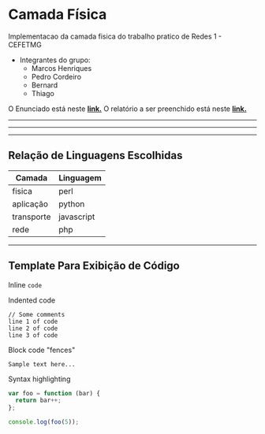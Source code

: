 # Camada Física

Implementacao da camada fisica do trabalho pratico de Redes 1 - CEFETMG

  - Integrantes do grupo:
    + Marcos Henriques
    + Pedro Cordeiro
    + Bernard
    + Thiago

O Enunciado está neste __[link.](https://trello-attachments.s3.amazonaws.com/5aac0585353d9b7a8ee10339/5b72e4adef002152ddc21698/26bc3e2f09811b7583a04b4067fecf75/Trabalho_de_Implementa%C3%A7%C3%A3o_2.pdf)__
O relatório a ser preenchido está neste __[link.](https://docs.google.com/document/d/13nwTYGULBXMB81_vo7_yVNxVpZ-V0RNZ0xpnynoLuqA/edit?usp=sharing)__

___

---

***

## Relação de Linguagens Escolhidas 

| Camada | Linguagem |
| ------ | ----------- |
| fisica | perl |
| aplicação | python |
| transporte | javascript |
| rede | php |
___


## Template Para Exibição de Código

Inline `code`

Indented code

    // Some comments
    line 1 of code
    line 2 of code
    line 3 of code


Block code "fences"

```
Sample text here...
```

Syntax highlighting

``` js
var foo = function (bar) {
  return bar++;
};

console.log(foo(5));
```


